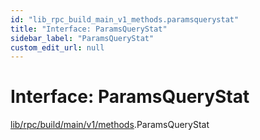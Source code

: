 ```yaml
---
id: "lib_rpc_build_main_v1_methods.paramsquerystat"
title: "Interface: ParamsQueryStat"
sidebar_label: "ParamsQueryStat"
custom_edit_url: null
---
```


# Interface: ParamsQueryStat

[lib/rpc/build/main/v1/methods](../modules/lib_rpc_build_main_v1_methods.md).ParamsQueryStat
